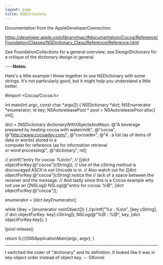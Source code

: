 ```yaml
---
layout: page
title: NSDictionary
---
```


Documentation from the AppleDeveloperConnection:

https://developer.apple.com/library/mac/#documentation/Cocoa/Reference/Foundation/Classes/NSDictionary_Class/Reference/Reference.html

See FoundationCollections for a general overview; see DesignDictionary for a critique of the dictionary design in general.

----**Notes:**

Here's a little example I threw together to use NSDictionary with some strings.  It's not particularly good, but it might help you understand a little better.
    
 #import <Cocoa/Cocoa.h>
 
 int main(int argc, const char *argv[])
 {
   NSDictionary *dict;
   NSEnumerator *enumerator;
   id key;
   NSAutoreleasePool * pool = NSAutoreleasePool alloc] init];
   
   dict = [NSDictionary dictionaryWithObjectsAndKeys:
           @"A beverage prepared by heating cocoa with water/milk",
           @"cocoa",
           @"http://www.cocoadev.com/",
           @"cocoadev",
           @"4 : a list (as of items of data or words) stored in a \
           computer for reference (as for information retrieval \
           or word processing)",
           @"dictionary",
           nil];
   
   // printf("entry for cocoa: %s\n\n",
   //        [[dict objectForKey:@"cocoa"]cString]);
   // Use of the cString method is discouraged ASCII is out Unicode is in.
   // Also watch out for [[dict objectForKey:@"cocoa"]cString] notice the
   // lack of a space between the receiver and the message.
   // And lastly since this is a Cocoa example why not use an [[NSLog()
   NSLog(@"entry for cocoa: %@", [dict objectForKey:@"cocoa"]);
   
   enumerator = [dict keyEnumerator];
   
   while ((key = [enumerator nextObject])) {
     //printf("%s : %s\n", [key cString],
     //        dict objectForKey: key] cString]);
     NSLog(@"%@ : %@", key, [dict objectForKey:key]);
   }
   
   [pool release];
   
   return 0;//[[NSApplicationMain(argc, argv);
 }


----
I switched the order of "dictionary" and its definition. It looked like it was in key-object order instead of object key. -- GKinnel

